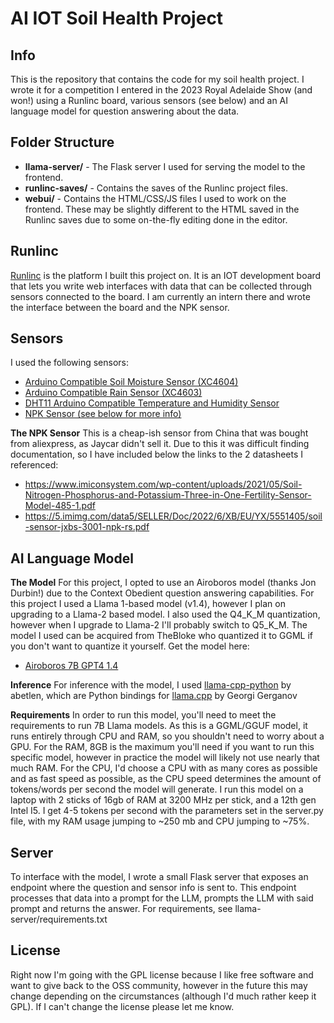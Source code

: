 # AI IOT Soil Health Project
## Info
This is the repository that contains the code for my soil health project. I wrote it for a competition I entered in the 2023 Royal Adelaide Show (and won!) using a Runlinc board, various sensors (see below) and an AI language model for question answering about the data.

## Folder Structure
- **llama-server/** - The Flask server I used for serving the model to the frontend.
- **runlinc-saves/** - Contains the saves of the Runlinc project files.
- **webui/** - Contains the HTML/CSS/JS files I used to work on the frontend. These may be slightly different to the HTML saved in the Runlinc saves due to some on-the-fly editing done in the editor.

## Runlinc
[Runlinc](https://runlinc.com/) is the platform I built this project on. It is an IOT development board that lets you write web interfaces with data that can be collected through sensors connected to the board. I am currently an intern there and wrote the interface between the board and the NPK sensor.

## Sensors
I used the following sensors:
- [Arduino Compatible Soil Moisture Sensor (XC4604)](https://www.jaycar.com.au/duinotech-arduino-compatible-soil-moisture-sensor-module/p/XC4604)
- [Arduino Compatible Rain Sensor (XC4603)](https://www.jaycar.com.au/duinotech-arduino-compatible-rain-sensor-module/p/XC4603)
- [DHT11 Arduino Compatible Temperature and Humidity Sensor](https://www.jaycar.com.au/arduino-compatible-temperature-and-humidity-sensor-module/p/XC4520)
- [NPK Sensor (see below for more info)](https://www.aliexpress.com/item/1005003022224473.html)

**The NPK Sensor**
This is a cheap-ish sensor from China that was bought from aliexpress, as Jaycar didn't sell it. Due to this it was difficult finding documentation, so I have included below the links to the 2 datasheets I referenced:
- https://www.imiconsystem.com/wp-content/uploads/2021/05/Soil-Nitrogen-Phosphorus-and-Potassium-Three-in-One-Fertility-Sensor-Model-485-1.pdf
- https://5.imimg.com/data5/SELLER/Doc/2022/6/XB/EU/YX/5551405/soil-sensor-jxbs-3001-npk-rs.pdf

## AI Language Model
**The Model**
For this project, I opted to use an Airoboros model (thanks Jon Durbin!) due to the Context Obedient question answering capabilities. 
For this project I used a Llama 1-based model (v1.4), however I plan on upgrading to a Llama-2 based model. 
I also used the Q4_K_M quantization, however when I upgrade to Llama-2 I'll probably switch to Q5_K_M. 
The model I used can be acquired from TheBloke who quantized it to GGML if you don't want to quantize it yourself.
Get the model here:
- [Airoboros 7B GPT4 1.4](https://huggingface.co/TheBloke/airoboros-7B-gpt4-1.4-GGML)

**Inference**
For inference with the model, I used [llama-cpp-python](https://github.com/abetlen/llama-cpp-python) by abetlen, which are Python bindings for [llama.cpp](https://github.com/ggerganov/llama.cpp) by Georgi Gerganov

**Requirements**
In order to run this model, you'll need to meet the requirements to run 7B Llama models. As this is a GGML/GGUF model, it runs entirely through CPU and RAM, so you shouldn't need to worry about a GPU. For the RAM, 8GB is the maximum you'll need if you want to run this specific model, however in practice the model will likely not use nearly that much RAM. For the CPU, I'd choose a CPU with as many cores as possible and as fast speed as possible, as the CPU speed determines the amount of tokens/words per second the model will generate.
I run this model on a laptop with 2 sticks of 16gb of RAM at 3200 MHz per stick, and a 12th gen Intel I5. I get 4-5 tokens per second with the parameters set in the server.py file, with my RAM usage jumping to ~250 mb and CPU jumping to ~75%.

## Server
To interface with the model, I wrote a small Flask server that exposes an endpoint where the question and sensor info is sent to. This endpoint processes that data into a prompt for the LLM, prompts the LLM with said prompt and returns the answer. For requirements, see llama-server/requirements.txt

## License
Right now I'm going with the GPL license because I like free software and want to give back to the OSS community, however in the future this may change depending on the circumstances (although I'd much rather keep it GPL). If I can't change the license please let me know.
